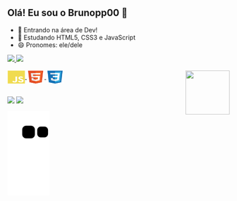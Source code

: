 ## Olá! Eu sou o Brunopp00 👋

- 🔭 Entrando na área de Dev!
- 🌱 Estudando HTML5, CSS3 e JavaScript
- 😄 Pronomes: ele/dele

<div>
  <a href="https://github.com/brunopp00">
  <img height="180em" src="https://github-readme-stats.vercel.app/api?username=brunopp00&show_icons=true&theme=dracula&include_all_commits=true&count_private=true"/>
  <img height="180em" src="https://github-readme-stats.vercel.app/api/top-langs/?username=brunopp00&layout=compact&langs_count=7&theme=dracula"/>
</div>
  
  <div style="display: inline_block"><br>
  <img align="center" alt="Rafa-Js" height="30" width="40" src="https://raw.githubusercontent.com/devicons/devicon/master/icons/javascript/javascript-plain.svg">
  <img align="center" alt="Rafa-HTML" height="30" width="40" src="https://raw.githubusercontent.com/devicons/devicon/master/icons/html5/html5-original.svg">
  <img align="center" alt="Rafa-CSS" height="30" width="40" src="https://raw.githubusercontent.com/devicons/devicon/master/icons/css3/css3-original.svg">
  <img align="right" alt"Rafa-yoda" height="100" width="100" src="https://i.picasion.com/pic92/a3a053ef9f5fa78311bf1c5b74912eb9.gif">
</div>
  
  ##
  
  <div> 
  <a href="https://instagram.com/brunofnh" target="_blank"><img src="https://img.shields.io/badge/-Instagram-%23E4405F?style=for-the-badge&logo=instagram&logoColor=white" target="_blank"></a>
  <a href="https://www.linkedin.com/in/bruno-frohlich-444b06234/" target="_blank"><img src="https://img.shields.io/badge/-LinkedIn-%230077B5?style=for-the-badge&logo=linkedin&logoColor=white" target="_blank"></a> 
 
  ![Snake animation](https://github.com/rafaballerini/rafaballerini/blob/output/github-contribution-grid-snake.svg)
 
</div>
